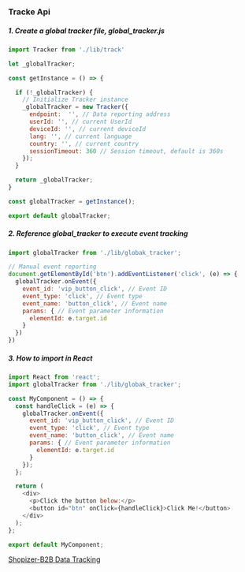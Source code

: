 
### Tracke Api

##### 1. Create a global tracker file, global_tracker.js

``````js
import Tracker from './lib/track'

let _globalTracker;

const getInstance = () => {

  if (!_globalTracker) {
    // Initialize Tracker instance
    _globalTracker = new Tracker({
      endpoint:  '', // Data reporting address
      userId: '', // current UserId
      deviceId: '', // current deviceId
      lang: '', // current language
      country: '', // current country
      sessionTimeout: 360 // Session timeout, default is 360s
    });
  }

  return _globalTracker;
}

const globalTracker = getInstance();

export default globalTracker;

``````

##### 2. Reference global_tracker to execute event tracking
``````js
import globalTracker from './lib/globak_tracker';

// Manual event reporting
document.getElementById('btn').addEventListener('click', (e) => {
  globalTracker.onEvent({
    event_id: 'vip_button_click', // Event ID
    event_type: 'click', // Event type
    event_name: 'button_click', // Event name
    params: { // Event parameter information
      elementId: e.target.id
    }
  })
})
``````

##### 3. How to import in React
``````js
import React from 'react';
import globalTracker from './lib/globak_tracker';

const MyComponent = () => {
  const handleClick = (e) => {
    globalTracker.onEvent({
      event_id: 'vip_button_click', // Event ID
      event_type: 'click', // Event type
      event_name: 'button_click', // Event name
      params: { // Event parameter information
        elementId: e.target.id
      }
    });
  };

  return (
    <div>
      <p>Click the button below:</p>
      <button id="btn" onClick={handleClick}>Click Me!</button>
    </div>
  );
};

export default MyComponent;
``````

[Shopizer-B2B Data Tracking](https://www.yuque.com/harry-vctjd/qfozpk/fctlmsg2q2s1hak9)
